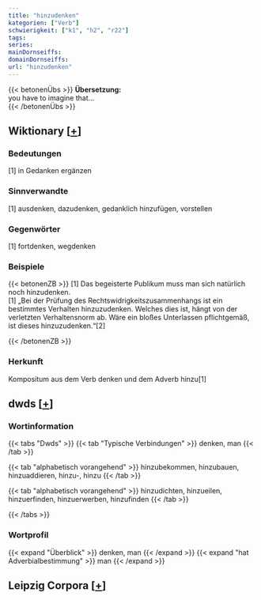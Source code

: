 ```yaml
---
title: "hinzudenken"
kategorien: ["Verb"]
schwierigkeit: ["k1", "h2", "r22"]
tags:
series:
mainDornseiffs:
domainDornseiffs:
url: "hinzudenken"
---
```


{{< betonenÜbs >}}
**Übersetzung:**  
you have to imagine that...  
{{< /betonenÜbs >}}

## Wiktionary [[+](https://de.wiktionary.org/wiki/hinzudenken)]

### Bedeutungen
[1] in Gedanken ergänzen  

### Sinnverwandte
[1] ausdenken, dazudenken, gedanklich hinzufügen, vorstellen  

### Gegenwörter
[1] fortdenken, wegdenken  

### Beispiele
{{< betonenZB >}}
[1] Das begeisterte Publikum muss man sich natürlich noch hinzudenken.  
[1] „Bei der Prüfung des Rechtswidrigkeitszusammenhangs ist ein bestimmtes Verhalten hinzuzudenken. Welches dies ist, hängt von der verletzten Verhaltensnorm ab. Wäre ein bloßes Unterlassen pflichtgemäß, ist dieses hinzuzudenken.“[2]  

{{< /betonenZB >}}
### Herkunft
Kompositum aus dem Verb denken und dem Adverb hinzu[1]  



## dwds [[+](https://www.dwds.de/wb/hinzudenken)]

### Wortinformation
{{< tabs "Dwds" >}}
{{< tab "Typische Verbindungen" >}}
denken, man
{{< /tab >}}

{{< tab "alphabetisch vorangehend" >}}
hinzubekommen, hinzubauen, hinzuaddieren, hinzu-, hinzu
{{< /tab >}}

{{< tab "alphabetisch vorangehend" >}}
hinzudichten, hinzueilen, hinzuerfinden, hinzuerwerben, hinzufinden
{{< /tab >}}

{{< /tabs >}}

### Wortprofil
{{< expand "Überblick" >}} denken, man {{< /expand >}}
{{< expand "hat Adverbialbestimmung" >}} man {{< /expand >}}

## Leipzig Corpora [[+](https://corpora.uni-leipzig.de/en/res?word=hinzudenken&corpusId=deu_newscrawl-public_2018)]

